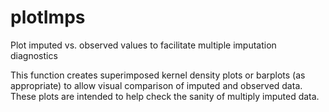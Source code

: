# plotImps
Plot imputed vs. observed values to facilitate multiple imputation diagnostics

This function creates superimposed kernel density plots or barplots (as appropriate) to allow visual comparison of imputed and observed data.
These plots are intended to help check the sanity of multiply imputed data.
